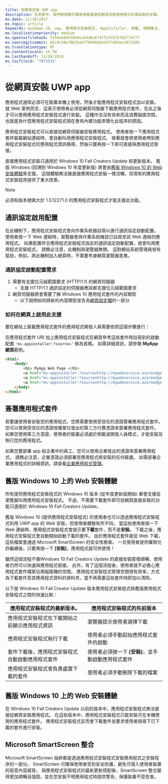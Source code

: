```yaml
---
title: 從網頁安裝 UWP app
description: 在本節中，我們將檢閱可讓使用者直接從網頁安裝應用程式所需採取的步驟。
ms.date: 11/16/2017
ms.topic: article
keywords: windows 10, uwp, 應用程式安裝程式, AppInstaller, 側載, 相關集合, 選用套件
ms.localizationpriority: medium
ms.openlocfilehash: 515beebd55049ecb4d0c6747fa7d37e76577ef7f
ms.sourcegitcommit: b5c9c18e70625ab770946b8243f3465ee1013184
ms.translationtype: MT
ms.contentlocale: zh-TW
ms.lasthandoff: 11/28/2018
ms.locfileid: "7971531"
---
```

# <a name="installing-uwp-apps-from-a-web-page"></a>從網頁安裝 UWP app

應用程式通常必須可在裝置本機上使用，然後才能應用程式安裝程式加以安裝。 就 Web 案例而言，這表示使用者必須從網頁伺服器下載應用程式套件，在此之後才可以使用應用程式安裝程式進行安裝。 這種作法沒有效率而且浪費磁碟空間，也就是為什麼應用程式安裝程式現在會有內建功能來簡化此程序的原因。

應用程式安裝程式可以直接從網頁伺服器安裝應用程式。 使用者按一下應用程式套件裝載網站連結時，會自動叫用應用程式安裝程式。 接著就會將使用者帶到應用程式安裝程式的應用程式資訊檢視，然後只要再按一下即可直接與應用程式銜接。 

直接應用程式安裝只適用於 Windows 10 Fall Creators Update 和更新版本。 舊版 Windows (回溯到 Windows 10 年度更新版) 將會由[舊版 Windows 10 的 Web 安裝體驗](#web-install-experience)來支援。 這個體驗無法像直接應用程式安裝一樣流暢，但現有的應用程式安裝程序提供了重大改善。
  
> [!NOTE]
> 必須有版本號碼大於 1.0.12271.0 的應用程式安裝程式才能支援此功能。

## <a name="protocol-activation-scheme"></a>通訊協定啟用配置
在此機制下，應用程式安裝程式會向作業系統器註冊以進行通訊協定啟動配置。 使用者按一下 Web 連結時，瀏覽器會與作業系統確認已註冊至該 Web 連結的應用程式。 如果配置符合應用程式安裝程式指定的通訊協定啟動配置，就會叫用應用程式安裝程式。 請務必注意，此機制與瀏覽器無關。 這對網站系統管理員很有幫助，例如，將此機制加入網頁時，不需要考慮網頁瀏覽器差異。 

### <a name="requirements-for-protocol-activation-scheme"></a>通訊協定啟動配置需求

1. 需要有支援位元組範圍要求 (HTTP/1.1) 的網頁伺服器
    - 支援 HTTP/1.1 通訊協定的伺服器應該都支援位元組範圍要求 
2. 網頁伺服器將會需要了解 Windows 10 應用程式套件的內容類型
    - 以下說明如何將新的內容類型宣告為[網頁設定檔](web-install-IIS.md#step-7---configure-the-web-app-for-app-package-mime-types)的一部分

### <a name="how-to-enable-this-on-a-webpage"></a>如何在網頁上啟用此支援 
要在網站上裝載應用程式套件的應用程式開發人員需要依照這個步驟進行：

在應用程式套件 URI 加上應用程式安裝程式在網頁參考這些套件時註冊到的啟動配置 `'ms-appinstaller:?source='` 做為首碼。 如需詳細資訊，請參閱 **MyApp 網頁**範例。 
``` html
<html>
    <body>
        <h1> MyApp Web Page </h1>
        <a href="ms-appinstaller:?source=http://mywebservice.azureedge.net/HubApp.appx"> Install app package </a>
        <a href="ms-appinstaller:?source=http://mywebservice.azureedge.net/HubAppBundle.appxbundle"> Install app bundle  </a>
        <a href="ms-appinstaller:?source=http://mywebservice.azureedge.net/HubAppSet.appinstaller"> Install related set </a>
    </body>
</html>
```

## <a name="signing-the-app-package"></a>簽署應用程式套件
若要讓使用者安裝您的應用程式，您將需要使用受信任的憑證簽署應用程式套件。 您可以使用受信任的憑證授權單位發出的第三方付費憑證來簽署應用程式套件。 如果您使用第三方憑證，使用者的裝置必須處於側載或開發人員模式，才能安裝及執行您的應用程式。

如果您要部署 app 給企業中的員工，您可以使用企業發出的憑證來簽署應用程式。 請務必注意，企業憑證必須部署至應用程式將安裝的任何裝置。 如需部署企業應用程式的詳細資訊，請查看[企業應用程式管理](https://docs.microsoft.com/windows/client-management/mdm/enterprise-app-management)。

## 舊版 Windows 10 上的 Web 安裝體驗<a name="web-install-experience"></a>

所有提供應用程式安裝程式的 Windows 10 版本 (從年度更新版開始) 都會支援從瀏覽器叫用應用程式安裝程式。 不過，不需要下載套件即可從網頁直接安裝的功能只適用於 Windows 10 Fall Creators Update。  

舊版 Windows 10 (提供應用程式安裝程式) 的使用者也可以透過應用程式安裝程式利用 UWP app 的 Web 安裝，但使用者體驗有所不同。 當這些使用者按一下 Web 連結時，應用程式安裝程式會提示要**下載**套件，而不是**安裝**。 下載之後，應用程式安裝程式會自動開始啟動下載的套件。 由於應用程式套件是從 Web 下載，這些檔案會通過 Microsoft SmartScreen 的安全性檢查。 一旦使用者提供權限允許繼續後，只要再按一下 **\[安裝\]**，應用程式就可供使用！

雖然這個流程不像Windows 10 Fall Creators Update 的直接安裝那樣順暢，使用者仍然可以快速與應用程式銜接。 此外，有了這個流程後，使用者就不必擔心應用程式套件檔案佔用磁碟機的空間。 應用程式安裝程式管理空間很有效率，方式為下載套件至其應用程式資料的資料夾，當不再需要這些套件時即加以清除。 

以下是 Windows 10 Fall Creator Update 版本應用程式安裝程式與舊版應用程式安裝程式之間的快速比較：

| 應用程式安裝程式的最新版本。 | 應用程式安裝程式的先前版本 |
|------------------------------|----------------------------------|
| 應用程式安裝程式在下載開始之前顯示應用程式資訊 | 瀏覽器提示使用者選擇下載  |
| 應用程式安裝程式執行下載 | 使用者必須手動起始應用程式套件的啟動 |
| 套件下載後，應用程式安裝程式自動啟動應用程式套件 | 使用者必須按一下 **\[安裝\]**，並手動啟動應用程式套件 |
| 應用程式安裝程式會負責處置下載的套件 | 使用者必須手動刪除下載的檔案 |

## <a name="web-install-experience-on-previous-versions-of-windows-10"></a>舊版 Windows 10 上的 Web 安裝體驗
在 Windows 10 Fall Creators Update 以前的版本中，應用程式安裝程式無法直接從網頁安裝應用程式。 在這些版本中，應用程式安裝程式只能安裝可在本機使用的應用程式套件。 應用程式安裝程式反而會下載套件並要求使用者按兩下已下載的套件進行安裝。


## <a name="microsoft-smartscreen-integration"></a>Microsoft SmartScreen 整合

Microsoft SmartScreen 始終都是透過應用程式安裝程式安裝應用程式之安裝程序的一部分。 SmartScreen 可確保使用者受到安全防護，避免可侵入使用者裝置的惡意內容威脅。 與應用程式安裝程式的最新更新搭配後，SmartScreen 整合變得更加順暢且強固，並在您安裝不明應用程式時提供警告，保護裝置不受危害。 
